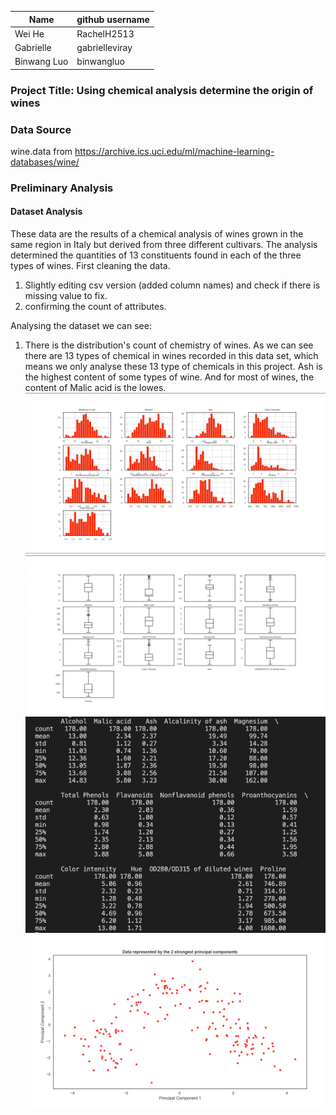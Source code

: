 | Name      | github username |
| ----------- | ----------- |
| Wei He      | RachelH2513 |
| Gabrielle   | gabrielleviray |
| Binwang Luo     | binwangluo  |

### Project Title: Using chemical analysis determine the origin of wines  


### Data Source
wine.data from
https://archive.ics.uci.edu/ml/machine-learning-databases/wine/


### Preliminary Analysis  

#### Dataset Analysis  
These data are the results of a chemical analysis of wines grown in the same region in Italy but derived from three different cultivars. The analysis determined the quantities of 13 constituents found in each of the three types of wines. 
First cleaning the data.  
1. Slightly editing csv version (added column names) and check if there is missing value to fix.
2. confirming the count of attributes.  

Analysing the dataset we can see:  
1. There is the distribution's count of chemistry of wines. As we can see there are 13 types of chemical in wines recorded in this data set, which means we only analyse these 13 type of chemicals in this project. Ash is the highest content of some types of wine. And for most of wines, the content of Malic acid is the lowes.   
![image](https://github.com/RachelH2513/255-Team-1-Project/blob/main/images/Distribution1.jpg)  
![image](https://github.com/RachelH2513/255-Team-1-Project/blob/main/images/Distribution2.jpeg)  
![image](https://github.com/RachelH2513/255-Team-1-Project/blob/main/images/basic%20statistics.jpeg)  
![image](https://github.com/RachelH2513/255-Team-1-Project/blob/main/images/Clusters.png)  


